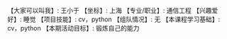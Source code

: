 【大家可以叫我】: 王小于
【坐标】: 上海
【专业/职业】: 通信工程
【兴趣爱好】: 睡觉
【项目技能】: cv，python
【组队情况】: 无
【本课程学习基础】: cv，python
【本期活动目标】: 锻炼自己的能力
